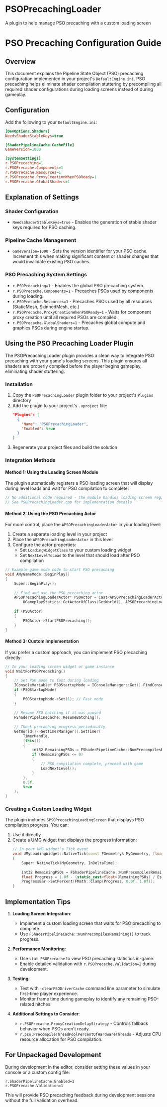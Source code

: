 # PSOPrecachingLoader
 A plugin to help manage PSO precaching with a custom loading screen

# PSO Precaching Configuration Guide

## Overview

This document explains the Pipeline State Object (PSO) precaching configuration implemented in your project's `DefaultEngine.ini`. PSO precaching helps eliminate shader compilation stuttering by precompiling all required shader configurations during loading screens instead of during gameplay.

## Configuration

Add the following to your `DefaultEngine.ini`:

```ini
[DevOptions.Shaders]
NeedsShaderStableKeys=true

[ShaderPipelineCache.CacheFile]
GameVersion=1000

[SystemSettings]
r.PSOPrecaching=1
r.PSOPrecache.Components=1
r.PSOPrecache.Resources=1
r.PSOPrecache.ProxyCreationWhenPSOReady=1
r.PSOPrecache.GlobalShaders=1
```

## Explanation of Settings

### Shader Configuration
- `NeedsShaderStableKeys=true` - Enables the generation of stable shader keys required for PSO caching.

### Pipeline Cache Management
- `GameVersion=1000` - Sets the version identifier for your PSO cache. Increment this when making significant content or shader changes that would invalidate existing PSO caches.

### PSO Precaching System Settings
- `r.PSOPrecaching=1` - Enables the global PSO precaching system.
- `r.PSOPrecache.Components=1` - Precaches PSOs used by components during loading.
- `r.PSOPrecache.Resources=1` - Precaches PSOs used by all resources (StaticMesh, SkinnedMesh, etc.)
- `r.PSOPrecache.ProxyCreationWhenPSOReady=1` - Waits for component proxy creation until all required PSOs are compiled.
- `r.PSOPrecache.GlobalShaders=1` - Precaches global compute and graphics PSOs during engine startup.

## Using the PSO Precaching Loader Plugin

The PSOPrecachingLoader plugin provides a clean way to integrate PSO precaching with your game's loading screens. This plugin ensures all shaders are properly compiled before the player begins gameplay, eliminating shader stuttering.

### Installation

1. Copy the `PSOPrecachingLoader` plugin folder to your project's `Plugins` directory
2. Add the plugin to your project's `.uproject` file:
   ```json
   "Plugins": [
     {
       "Name": "PSOPrecachingLoader",
       "Enabled": true
     }
   ]
   ```
3. Regenerate your project files and build the solution

### Integration Methods

#### Method 1: Using the Loading Screen Module

The plugin automatically registers a PSO loading screen that will display during level loads and wait for PSO compilation to complete:

```cpp
// No additional code required - the module handles loading screen registration
// See PSOPrecachingLoader.cpp for implementation details
```

#### Method 2: Using the PSO Precaching Actor

For more control, place the `APSOPrecachingLoaderActor` in your loading level:

1. Create a separate loading level in your project
2. Place the `APSOPrecachingLoaderActor` in this level
3. Configure the actor properties:
   - Set `LoadingWidgetClass` to your custom loading widget
   - Set `NextLevelToLoad` to the level that should load after PSO compilation

```cpp
// Example game mode code to start PSO precaching
void AMyGameMode::BeginPlay()
{
    Super::BeginPlay();
    
    // Find and use the PSO precaching actor
    APSOPrecachingLoaderActor* PSOActor = Cast<APSOPrecachingLoaderActor>(
        UGameplayStatics::GetActorOfClass(GetWorld(), APSOPrecachingLoaderActor::StaticClass()));
    
    if (PSOActor)
    {
        PSOActor->StartPSOPrecaching();
    }
}
```

#### Method 3: Custom Implementation

If you prefer a custom approach, you can implement PSO precaching directly:

```cpp
// In your loading screen widget or game instance
void WaitForPSOPrecaching()
{
    // Set PSO mode to fast during loading
    IConsoleVariable* PSOStartupMode = IConsoleManager::Get().FindConsoleVariable(TEXT("r.ShaderPipelineCache.StartupMode"));
    if (PSOStartupMode)
    {
        PSOStartupMode->Set(1); // Fast mode
    }
    
    // Resume PSO batching if it was paused
    FShaderPipelineCache::ResumeBatching();
    
    // Check precaching progress periodically
    GetWorld()->GetTimerManager().SetTimer(
        TimerHandle, 
        [this]() 
        { 
            int32 RemainingPSOs = FShaderPipelineCache::NumPrecompilesRemaining();
            if (RemainingPSOs <= 0)
            {
                // PSO compilation complete, proceed with game
                LoadNextLevel();
            }
        }, 
        0.5f, 
        true
    );
}
```

### Creating a Custom Loading Widget

The plugin includes `SPSOPrecachingLoadingScreen` that displays PSO compilation progress. You can:

1. Use it directly
2. Create a UMG widget that displays the progress information:
   ```cpp
   // In your UMG widget's Tick event
   void UMyLoadingWidget::NativeTick(const FGeometry& MyGeometry, float InDeltaTime)
   {
       Super::NativeTick(MyGeometry, InDeltaTime);
       
       int32 RemainingPSOs = FShaderPipelineCache::NumPrecompilesRemaining();
       float Progress = 1.0f - (static_cast<float>(RemainingPSOs) / EstimatedTotalPSOs);
       ProgressBar->SetPercent(FMath::Clamp(Progress, 0.0f, 1.0f));
   }
   ```

## Implementation Tips

1. **Loading Screen Integration**:
   - Implement a custom loading screen that waits for PSO precaching to complete.
   - Use `FShaderPipelineCache::NumPrecompilesRemaining()` to track progress.

2. **Performance Monitoring**:
   - Use `stat PSOPrecache` to view PSO precaching statistics in-game.
   - Enable detailed validation with `r.PSOPrecache.Validation=2` during development.

3. **Testing**:
   - Test with `-clearPSODriverCache` command line parameter to simulate first-time player experience.
   - Monitor frame time during gameplay to identify any remaining PSO-related hitches.

4. **Additional Settings to Consider**:
   - `r.PSOPrecache.ProxyCreationDelayStrategy` - Controls fallback behavior when PSOs aren't ready.
   - `r.pso.PrecompileThreadPoolPercentOfHardwareThreads` - Adjusts CPU resource allocation for PSO compilation.

## For Unpackaged Development

During development in the editor, consider setting these values in your console or a custom config file:

```
r.ShaderPipelineCache.Enabled=1
r.PSOPrecache.Validation=1
```

This will provide PSO precaching feedback during development sessions without the full validation overhead.
